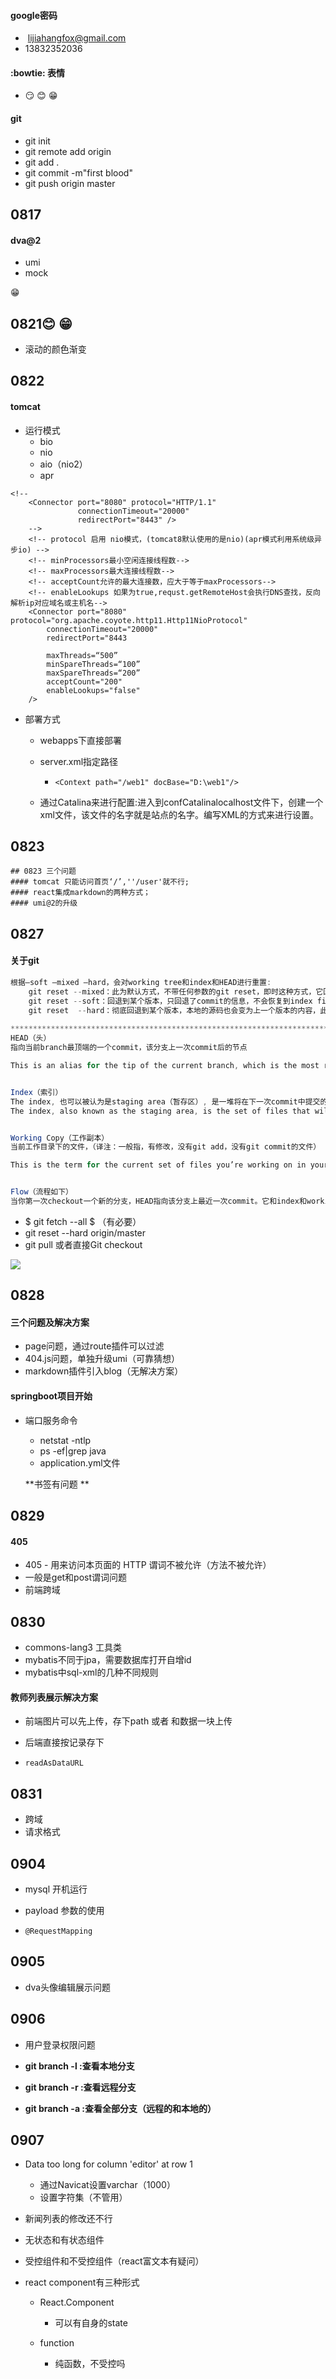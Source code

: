 #### google密码

*  lijiahangfox@gmail.com  
* 13832352036

#### :bowtie:  表情

* :smirk: :blush: :grin: 

#### git

* git init
* git remote add origin
* git add .
* git commit -m"first blood"
* git push origin master

 ## 0817

#### dva@2

* umi
* mock

:grin: 

## 0821😊 😁 

* 滚动的颜色渐变







## 0822

#### tomcat

* 运行模式
  * bio
  * nio
  * aio（nio2）
  * apr

~~~~
<!--
    <Connector port="8080" protocol="HTTP/1.1"
               connectionTimeout="20000"
               redirectPort="8443" />
    -->
    <!-- protocol 启用 nio模式，(tomcat8默认使用的是nio)(apr模式利用系统级异步io) -->
    <!-- minProcessors最小空闲连接线程数-->
    <!-- maxProcessors最大连接线程数-->
    <!-- acceptCount允许的最大连接数，应大于等于maxProcessors-->
    <!-- enableLookups 如果为true,requst.getRemoteHost会执行DNS查找，反向解析ip对应域名或主机名-->
    <Connector port="8080" protocol="org.apache.coyote.http11.Http11NioProtocol" 
        connectionTimeout="20000"
        redirectPort="8443

        maxThreads=“500” 
        minSpareThreads=“100” 
        maxSpareThreads=“200”
        acceptCount="200"
        enableLookups="false"       
    />
~~~~

* 部署方式

  * webapps下直接部署

  * server.xml指定路径

    * ~~~~
      <Context path="/web1" docBase="D:\web1"/>
      ~~~~

  * 通过Catalina来进行配置:进入到confCatalinalocalhost文件下，创建一个xml文件，该文件的名字就是站点的名字。编写XML的方式来进行设置。



## 0823

```
## 0823 三个问题
#### tomcat 只能访问首页‘/’,''/user'就不行;
#### react集成markdown的两种方式；
#### umi@2的升级
```
## 0827

#### 关于git

~~~~java
根据–soft –mixed –hard，会对working tree和index和HEAD进行重置:
    git reset --mixed：此为默认方式，不带任何参数的git reset，即时这种方式，它回退到某个版本，只保留源码，回退commit和index信息
    git reset --soft：回退到某个版本，只回退了commit的信息，不会恢复到index file一级。如果还要提交，直接commit即可
    git reset  --hard：彻底回退到某个版本，本地的源码也会变为上一个版本的内容，此命令 慎用！
    
*************************************************************************************
HEAD（头）
指向当前branch最顶端的一个commit，该分支上一次commit后的节点

This is an alias for the tip of the current branch, which is the most recent commit you have made to that branch.


Index（索引）
The index, 也可以被认为是staging area（暂存区）, 是一堆将在下一次commit中提交的文件，提交之后它就是 HEAD的父节点. （译注：git add添加的文件）
The index, also known as the staging area, is the set of files that will become the next commit. It is also the commit that will become HEAD’s parent.


Working Copy（工作副本）
当前工作目录下的文件，（译注：一般指，有修改，没有git add，没有git commit的文件）

This is the term for the current set of files you’re working on in your file system.


Flow（流程如下）
当你第一次checkout一个新的分支，HEAD指向该分支上最近一次commit。它和index和working copy是一样一样的。
~~~~

* $ git fetch --all $ （有必要）
* git reset --hard origin/master 
* git pull  或者直接Git checkout

![](https://raw.githubusercontent.com/jiahangLee/Img/master/_org/git.png)



## 0828

#### 三个问题及解决方案

* page问题，通过route插件可以过滤
* 404.js问题，单独升级umi（可靠猜想）
* markdown插件引入blog（无解决方案）

#### springboot项目开始

* 端口服务命令
  * netstat -ntlp
  * ps -ef|grep java
  * application.yml文件

  **书签有问题 **

## 0829

####  405

* 405 - 用来访问本页面的 HTTP 谓词不被允许（方法不被允许） 
* 一般是get和post谓词问题
* 前端跨域

## 0830

* commons-lang3 工具类
* mybatis不同于jpa，需要数据库打开自增id
* mybatis中sql-xml的几种不同规则

#### 教师列表展示解决方案

* 前端图片可以先上传，存下path 或者 和数据一块上传

* 后端直接按记录存下

* ```
  readAsDataURL
  ```

## 0831

* 跨域
* 请求格式

## 0904

* mysql 开机运行

* payload 参数的使用

* ```
  @RequestMapping
  ```

## 0905

* dva头像编辑展示问题

## 0906

* 用户登录权限问题

* **git branch -l :查看本地分支**

* **git branch -r :查看远程分支**

* **git branch -a :查看全部分支（远程的和本地的）**

## 0907

* Data too long for column 'editor' at row 1
  * 通过Navicat设置varchar（1000）
  * 设置字符集（不管用）

* 新闻列表的修改还不行

* 无状态和有状态组件

* 受控组件和不受控组件（react富文本有疑问）

* react component有三种形式

  * React.Component
    * 可以有自身的state

  * function
    * 纯函数，不受控吗